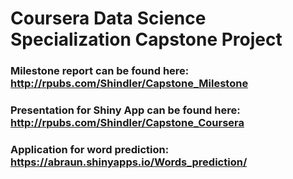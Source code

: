 # Coursera Data Science Specialization Capstone Project 
  
### Milestone report can be found here: http://rpubs.com/Shindler/Capstone_Milestone
  
### Presentation for Shiny App can be found here: http://rpubs.com/Shindler/Capstone_Coursera

### Application for word prediction: https://abraun.shinyapps.io/Words_prediction/
